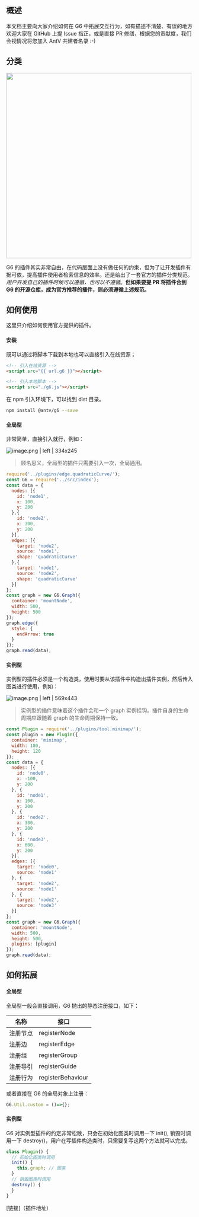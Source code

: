 <!--
index: 4
title: 插件详解
resource:
  jsFiles:
-->

## 概述

本文档主要向大家介绍如何在 G6 中拓展交互行为，如有描述不清楚、有误的地方欢迎大家在 GitHub 上提 Issue 指正，或是直接 PR 修缮，根据您的贡献度，我们会视情况将您加入 AntV 共建者名录 :-)

## 分类
<img src="https://cdn.yuque.com/lark/0/2018/png/223/1527757827295-749ca2bb-8306-4470-8248-94915e699522.png" style="width: 500px" />

G6 的插件其实非常自由，在代码层面上没有做任何的约束，但为了让开发插件有据可依，提高插件使用者检索信息的效率。还是给出了一套官方的插件分类规范。*用户开发自己的插件时候可以遵循，也可以不遵循*。__但如果要提 PR 将插件合到 G6 的开源仓库，成为官方推荐的插件，则必须遵循上述规范。__

## 如何使用
这里只介绍如何使用官方提供的插件。

#### 安装

既可以通过将脚本下载到本地也可以直接引入在线资源；


```html
<!-- 引入在线资源 -->
<script src="{{ url.g6 }}"></script>
```

```html
<!-- 引入本地脚本 -->
<script src="./g6.js"></script>
```

在 npm 引入环境下，可以找到 dist 目录。

```bash
npm install @antv/g6 --save
```

#### 全局型
非常简单，直接引入就行，例如：

![image.png | left | 334x245](https://cdn.yuque.com/lark/0/2018/png/223/1527858535128-38c2e2ae-420e-4219-9aff-4b8f0a998abf.png "")

> 顾名思义，全局型的插件只需要引入一次，全局通用。

```javascript
require('../plugins/edge.quadraticCurve/');
const G6 = require('../src/index');
const data = {
  nodes: [{
    id: 'node1',
    x: 100,
    y: 200
  },{
    id: 'node2',
    x: 300,
    y: 200
  }],
  edges: [{
    target: 'node2',
    source: 'node1',
    shape: 'quadraticCurve'
  },{
    target: 'node1',
    source: 'node2',
    shape: 'quadraticCurve'
  }]
};
const graph = new G6.Graph({
  container: 'mountNode',
  width: 500,
  height: 500
});
graph.edge({
  style: {
    endArrow: true
  }
});
graph.read(data);
```

#### 实例型
实例型的插件必须是一个构造类，使用时要从该插件中构造出插件实例，然后传入图类进行使用，例如：


![image.png | left | 569x443](https://cdn.yuque.com/lark/0/2018/png/223/1527859212363-79d8fca4-9fb0-4c1e-98a8-82abc01035d0.png "")

> 实例型的插件意味着这个插件会和一个 graph 实例挂钩。插件自身的生命周期应跟随着 graph 的生命周期保持一致。

```javascript
const Plugin = require('../plugins/tool.minimap/');
const plugin = new Plugin({
  container: 'minimap',
  width: 180,
  height: 120
});
const data = {
  nodes: [{
    id: 'node0',
    x: -100,
    y: 200
  }, {
    id: 'node1',
    x: 100,
    y: 200
  }, {
    id: 'node2',
    x: 300,
    y: 200
  }, {
    id: 'node3',
    x: 600,
    y: 200
  }],
  edges: [{
    target: 'node0',
    source: 'node1'
  }, {
    target: 'node2',
    source: 'node1'
  }, {
    target: 'node2',
    source: 'node3'
  }]
};
const graph = new G6.Graph({
  container: 'mountNode',
  width: 500,
  height: 500,
  plugins: [plugin]
});
graph.read(data);
```

## 如何拓展

#### 全局型

全局型一般会直接调用，G6 抛出的静态注册接口，如下：

| 名称 | 接口 |
| --- | --- |
| 注册节点 | registerNode |
| 注册边 | registerEdge |
| 注册组 | registerGroup |
| 注册导引 | registerGuide |
| 注册行为 | registerBehaviour |

或者直接在 G6 的全局对象上注册：

```javascript
G6.Util.custom = ()=>{};
```

#### 实例型
G6 对实例型插件的约定非常松散，只会在初始化图类时调用一下 init(), 销毁时调用一下 destroy()，用户在写插件构造类时，只需要复写这两个方法就可以完成。

```javascript
class Plugin() {
  // 初始化图类时调用
  init() {
    this.graph; // 图类
  }
  // 销毁图类时调用
  destroy() {
  }
}
```

[链接]（插件地址）

